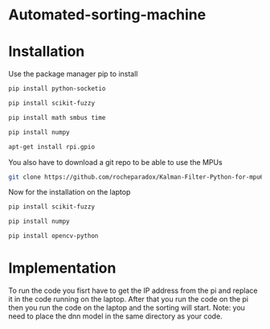 # Automated-sorting-machine

# Installation
Use the package manager pip to install
```bash
pip install python-socketio
```
```bash
pip install scikit-fuzzy
```
```bash
pip install math smbus time
```
```bash 
pip install numpy
```
```bash
apt-get install rpi.gpio
```
You also have to download a git repo to be able to use the MPUs
```bash
git clone https://github.com/rocheparadox/Kalman-Filter-Python-for-mpu6050.git
```
Now for the installation on the laptop
```bash
pip install scikit-fuzzy
```
```bash
pip install numpy
```
```bash
pip install opencv-python
```

# Implementation
To run the code you fisrt have to get the IP address from the pi and replace it in the code running on the laptop. After that you run the code on the pi then you run the code on the laptop and the sorting will start.
Note: you need to place the dnn model in the same directory as your code.




